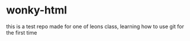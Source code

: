 # wonky-html


this is a test repo made for one of leons class, learning how to use git for the first time
